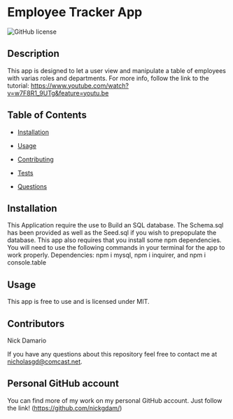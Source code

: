 # Employee Tracker App
![GitHub license](https://img.shields.io/badge/license-MIT-blue.svg)

## Description

This app is designed to let a user view and manipulate a table of employees with varias roles and departments.  For more info, follow the link to the tutorial: https://www.youtube.com/watch?v=w7F8R1_9UTg&feature=youtu.be

## Table of Contents

* [Installation](#installation)

* [Usage](#usage)

* [Contributing](#contributing)

* [Tests](#tests)

* [Questions](#questions)




## Installation

This Application require the use to Build an SQL database.  The Schema.sql has been provided as well as the Seed.sql if you wish to prepopulate the database.  This app also requires that you install some npm dependencies.  You will need to use the following commands in your terminal for the app to work properly.  Dependencies: npm i mysql, npm i inquirer,  and npm i console.table 


## Usage

This app is free to use and is licensed under MIT.
      

## Contributors

 Nick Damario

 If you have any questions about this repository feel free to contact me at nicholasgd@comcast.net.

 ## Personal GitHub account 

 You can find more of my work on my personal GitHub account.  Just follow the link!  (https://github.com/nickgdam/)

